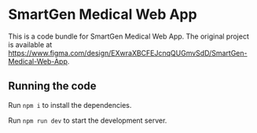 
  # SmartGen Medical Web App

  This is a code bundle for SmartGen Medical Web App. The original project is available at https://www.figma.com/design/EXwraXBCFEJcnqQUGmvSdD/SmartGen-Medical-Web-App.

  ## Running the code

  Run `npm i` to install the dependencies.

  Run `npm run dev` to start the development server.
  